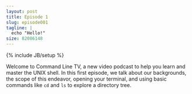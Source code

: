 ```yaml
---
layout: post
title: Episode 1
slug: episode001
tagline: |
  echo "Hello!"
size: 82086148
---
```

{% include JB/setup %}

Welcome to Command Line TV, a new video podcast to help you learn and master
the UNIX shell. In this first episode, we talk about our backgrounds, the scope
of this endeavor, opening your terminal, and using basic commands like `cd` and
`ls` to explore a directory tree.
